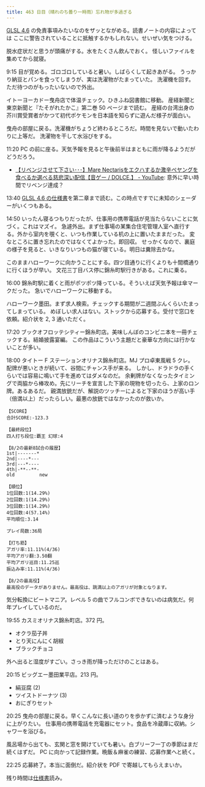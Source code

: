 ```yaml
---
title: 463 日目（晴れのち曇り一時雨）忘れ物が多過ぎる
---
```


[GLSL 4.6][glsl460] の免責事項みたいなのをザッとながめる。読書ノートの内容によっては
ここに警告されていることに抵触するかもしれない。せいぜい気をつける。

脱水症状だと思うが頭痛がする。水をたくさん飲んでおく。
怪しいファイルを集めてから就寝。

9:15 目が覚める。ゴロゴロしていると暑い。しばらくして起きあがる。
うっかり納豆とパンを食ってしまうが、実は洗濯物がたまっていた。
洗濯機を回す。ただ待つのがもったいないので外出。

イトーヨーカドー曳舟店で体温チェック。ひきふね図書館に移動。
産経新聞と東京新聞と『たそがれたかこ』第二巻 50 ページまで読む。
産経の台湾出身の芥川賞受賞者がかつて初代ポケモンを日本語を知らずに遊んだ様子が面白い。

曳舟の部屋に戻る。洗濯機がちょうど終わるところだ。時間を見ないで動いたわりに上等だ。
洗濯物を干して水浴びをする。

11:20 PC の前に座る。天気予報を見ると午後前半はまともに雨が降るようだがどうだろう。

* [【リベンジさせて下さい･･･】Mare Nectarisをエクハするか激辛ペヤングを食べるか選べる慈悲深い配信【音ゲー / DOLCE.】 - YouTube](https://www.youtube.com/watch?v=-4VvBk9buWk):
  意外に早い時間でリベンジ達成？

13:40 [GLSL 4.6 の仕様書][glsl460]を第二章まで読む。この時点ですでに未知のシェーダーがいくつもある。

14:50 いったん寝るつもりだったが、仕事用の携帯電話が見当たらないことに気づく。これはマズイ。
急遽外出。まず仕事場の某集合住宅管理人室へ直行する。外から室内を覗くと、いつも作業している机の上に置いたままだった。
変なところに置き忘れたのではなくてよかった。即回収。
せっかくなので、裏庭の様子を見ると、いきなりいつもの猫が寝ている。明日は糞除去かな。

このままハローワークに向かうことにする。四ツ目通りに行くよりも十間橋通りに行くほうが早い。
文花三丁目バス停に錦糸町駅行きがある。これに乗る。

16:00 錦糸町駅に着くと雨がポツポツ降っている。そういえば天気予報は傘マークだった。
急いでハローワークに移動する。

ハローワーク墨田。まず求人検索。チェックする期間が二週間ぶんくらいたまってしまっている。
めぼしい求人はない。ストックから応募する。受付で窓口を依頼。紹介状を 2, 3 通いただく。

17:20 ブックオフロッテシティー錦糸町店。美味しんぼのコンビニ本を一冊チェックする。結婚披露宴編。
この作品はこういう主題だと豪華な方向には行かないことが多い。

18:00 タイトー F ステーションオリナス錦糸町店。MJ プロ卓東風戦 5 クレ。
配牌が悪いときが続いて、谷間にチャンス手が来る。
しかし、ドラドラの手くらいでは容易に鳴いて手を進めてはダメなのだ。
余剰牌がなくなったタイミングで両脇から棒攻め。先にリーチを宣言した下家の現物を切ったら、上家のロン牌。あるあるだ。
親満放銃だが、解説のツッチーによると下家のほうが高い手（倍満以上）だったらしい。最悪の放銃ではなかったのが救いか。

```text
【SCORE】
合計SCORE:-123.3

【最終段位】
四人打ち段位:覇王 幻球:4

【8/2の最新8試合の履歴】
1st|-------*
2nd|----*---
3rd|---*----
4th|-**--**-
old         new

【順位】
1位回数:1(14.29%)
2位回数:1(14.29%)
3位回数:1(14.29%)
4位回数:4(57.14%)
平均順位:3.14

プレイ局数:36局

【打ち筋】
アガリ率:11.11%(4/36)
平均アガリ翻:3.50翻
平均アガリ巡目:11.25巡
振込み率:11.11%(4/36)

【8/2の最高役】
最高役のデータがありません。最高役は、跳満以上のアガリが対象となります。
```

気分転換にビートマニア。レベル 5 の曲でフルコンボできないのは病気だ。何年プレイしているのだ。

19:55 カスミオリナス錦糸町店。372 円。

* オクラ茄子丼
* とり天にんにく胡椒
* ブラックチョコ

外へ出ると湿度がすごい。さっき雨が降っただけのことはある。

20:15 ビッグエー墨田業平店。213 円。

* 絹豆腐 (2)
* ツイストドーナツ (3)
* おにぎりセット

20:25 曳舟の部屋に戻る。早くこんなに長い道のりを歩かずに済むような身分に上がりたい。
仕事用の携帯電話を充電器にセット。食品を冷蔵庫に収納。シャワーを浴びる。

風呂場から出ても、玄関と窓を開けていても暑い。白ブリーフ一丁の季節はまだ続くはずだ。
PC に向かって記録作業。晩飯＆麻雀の練習、応募作業へと続く。

22:25 応募終了。本当に面倒だ。紹介状を PDF で寄越してもらえまいか。

残り時間は[仕様書][glsl460]読み。

[glsl460]: https://www.khronos.org/registry/OpenGL/specs/gl/GLSLangSpec.4.60.html
